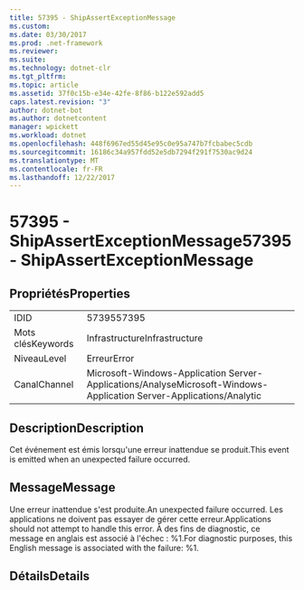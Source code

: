 ```yaml
---
title: 57395 - ShipAssertExceptionMessage
ms.custom: 
ms.date: 03/30/2017
ms.prod: .net-framework
ms.reviewer: 
ms.suite: 
ms.technology: dotnet-clr
ms.tgt_pltfrm: 
ms.topic: article
ms.assetid: 37f0c15b-e34e-42fe-8f86-b122e592add5
caps.latest.revision: "3"
author: dotnet-bot
ms.author: dotnetcontent
manager: wpickett
ms.workload: dotnet
ms.openlocfilehash: 448f6967ed55d45e95c0e95a747b7fcbabec5cdb
ms.sourcegitcommit: 16186c34a957fdd52e5db7294f291f7530ac9d24
ms.translationtype: MT
ms.contentlocale: fr-FR
ms.lasthandoff: 12/22/2017
---
```

# <a name="57395---shipassertexceptionmessage"></a><span data-ttu-id="82fd8-102">57395 - ShipAssertExceptionMessage</span><span class="sxs-lookup"><span data-stu-id="82fd8-102">57395 - ShipAssertExceptionMessage</span></span>
## <a name="properties"></a><span data-ttu-id="82fd8-103">Propriétés</span><span class="sxs-lookup"><span data-stu-id="82fd8-103">Properties</span></span>  
  
|||  
|-|-|  
|<span data-ttu-id="82fd8-104">ID</span><span class="sxs-lookup"><span data-stu-id="82fd8-104">ID</span></span>|<span data-ttu-id="82fd8-105">57395</span><span class="sxs-lookup"><span data-stu-id="82fd8-105">57395</span></span>|  
|<span data-ttu-id="82fd8-106">Mots clés</span><span class="sxs-lookup"><span data-stu-id="82fd8-106">Keywords</span></span>|<span data-ttu-id="82fd8-107">Infrastructure</span><span class="sxs-lookup"><span data-stu-id="82fd8-107">Infrastructure</span></span>|  
|<span data-ttu-id="82fd8-108">Niveau</span><span class="sxs-lookup"><span data-stu-id="82fd8-108">Level</span></span>|<span data-ttu-id="82fd8-109">Erreur</span><span class="sxs-lookup"><span data-stu-id="82fd8-109">Error</span></span>|  
|<span data-ttu-id="82fd8-110">Canal</span><span class="sxs-lookup"><span data-stu-id="82fd8-110">Channel</span></span>|<span data-ttu-id="82fd8-111">Microsoft-Windows-Application Server-Applications/Analyse</span><span class="sxs-lookup"><span data-stu-id="82fd8-111">Microsoft-Windows-Application Server-Applications/Analytic</span></span>|  
  
## <a name="description"></a><span data-ttu-id="82fd8-112">Description</span><span class="sxs-lookup"><span data-stu-id="82fd8-112">Description</span></span>  
 <span data-ttu-id="82fd8-113">Cet événement est émis lorsqu'une erreur inattendue se produit.</span><span class="sxs-lookup"><span data-stu-id="82fd8-113">This event is emitted when an unexpected failure occurred.</span></span>  
  
## <a name="message"></a><span data-ttu-id="82fd8-114">Message</span><span class="sxs-lookup"><span data-stu-id="82fd8-114">Message</span></span>  
 <span data-ttu-id="82fd8-115">Une erreur inattendue s'est produite.</span><span class="sxs-lookup"><span data-stu-id="82fd8-115">An unexpected failure occurred.</span></span> <span data-ttu-id="82fd8-116">Les applications ne doivent pas essayer de gérer cette erreur.</span><span class="sxs-lookup"><span data-stu-id="82fd8-116">Applications should not attempt to handle this error.</span></span> <span data-ttu-id="82fd8-117">À des fins de diagnostic, ce message en anglais est associé à l'échec : %1.</span><span class="sxs-lookup"><span data-stu-id="82fd8-117">For diagnostic purposes, this English message is associated with the failure: %1.</span></span>  
  
## <a name="details"></a><span data-ttu-id="82fd8-118">Détails</span><span class="sxs-lookup"><span data-stu-id="82fd8-118">Details</span></span>
